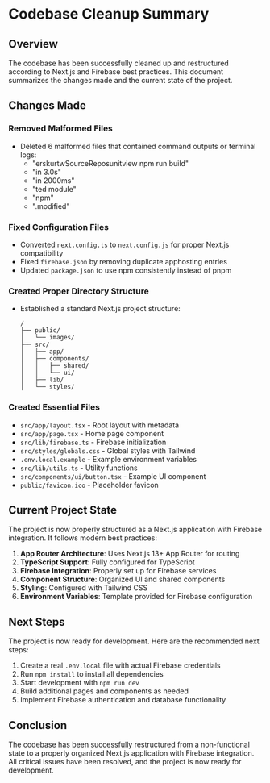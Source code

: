 # Codebase Cleanup Summary

## Overview

The codebase has been successfully cleaned up and restructured according to Next.js and Firebase best practices. This document summarizes the changes made and the current state of the project.

## Changes Made

### Removed Malformed Files
- Deleted 6 malformed files that contained command outputs or terminal logs:
  - "erskurtwSourceReposunitview npm run build"
  - "in 3.0s"
  - "in 2000ms"
  - "ted module"
  - "npm"
  - ".modified"

### Fixed Configuration Files
- Converted `next.config.ts` to `next.config.js` for proper Next.js compatibility
- Fixed `firebase.json` by removing duplicate apphosting entries
- Updated `package.json` to use npm consistently instead of pnpm

### Created Proper Directory Structure
- Established a standard Next.js project structure:
  ```
  /
  ├── public/
  │   └── images/
  ├── src/
  │   ├── app/
  │   ├── components/
  │   │   ├── shared/
  │   │   └── ui/
  │   ├── lib/
  │   └── styles/
  ```

### Created Essential Files
- `src/app/layout.tsx` - Root layout with metadata
- `src/app/page.tsx` - Home page component
- `src/lib/firebase.ts` - Firebase initialization
- `src/styles/globals.css` - Global styles with Tailwind
- `.env.local.example` - Example environment variables
- `src/lib/utils.ts` - Utility functions
- `src/components/ui/button.tsx` - Example UI component
- `public/favicon.ico` - Placeholder favicon

## Current Project State

The project is now properly structured as a Next.js application with Firebase integration. It follows modern best practices:

1. **App Router Architecture**: Uses Next.js 13+ App Router for routing
2. **TypeScript Support**: Fully configured for TypeScript
3. **Firebase Integration**: Properly set up for Firebase services
4. **Component Structure**: Organized UI and shared components
5. **Styling**: Configured with Tailwind CSS
6. **Environment Variables**: Template provided for Firebase configuration

## Next Steps

The project is now ready for development. Here are the recommended next steps:

1. Create a real `.env.local` file with actual Firebase credentials
2. Run `npm install` to install all dependencies
3. Start development with `npm run dev`
4. Build additional pages and components as needed
5. Implement Firebase authentication and database functionality

## Conclusion

The codebase has been successfully restructured from a non-functional state to a properly organized Next.js application with Firebase integration. All critical issues have been resolved, and the project is now ready for development.